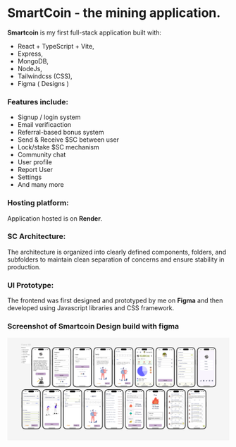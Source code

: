 # SmartCoin - the mining application.

**Smartcoin** is my first full-stack application built with:
- React + TypeScript + Vite,
- Express, 
- MongoDB,
- NodeJs,
- Tailwindcss (CSS),
- Figma ( Designs )

### Features include: 
- Signup / login system 
- Email verificaction 
- Referral-based bonus system 
- Send & Receive $SC between user
- Lock/stake $SC mechanism 
- Community chat 
- User profile 
- Report User
- Settings
- And many more

### Hosting platform:
Application hosted is on **Render**.

### SC Architecture:
The architecture is organized into clearly defined components, folders, and subfolders to maintain clean separation of concerns and ensure stability in production.

### UI Prototype:
The frontend was first designed and prototyped by me on **Figma** and then developed using Javascript libraries and CSS framework.

### Screenshot of Smartcoin Design build with figma
![Screenshot](./sc-figma.png)